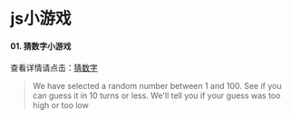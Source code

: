 # js小游戏

####   01. 猜数字小游戏
查看详情请点击：[猜数字](http://htmlpreview.github.io/?https://github.com/visugar/js-games/blob/master/guess-number/guess-number.html)

> We have selected a random number between 1 and 100. See if you can guess it in 10 turns or less. We'll tell you if your guess was too high or too low

